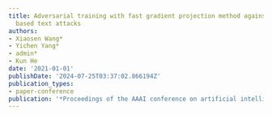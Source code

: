 ```yaml
---
title: Adversarial training with fast gradient projection method against synonym substitution
  based text attacks
authors:
- Xiaosen Wang*
- Yichen Yang*
- admin*
- Kun He
date: '2021-01-01'
publishDate: '2024-07-25T03:37:02.866194Z'
publication_types:
- paper-conference
publication: '*Proceedings of the AAAI conference on artificial intelligence*'
---
```

